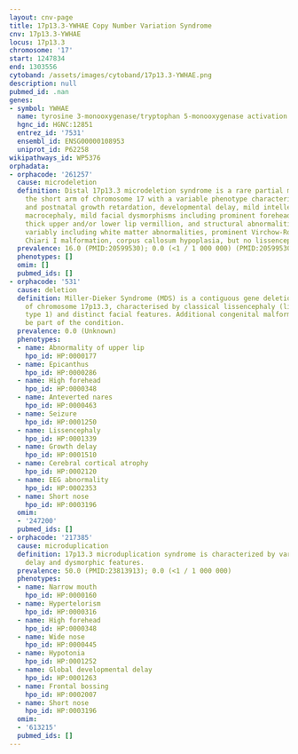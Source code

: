 ```yaml
---
layout: cnv-page
title: 17p13.3-YWHAE Copy Number Variation Syndrome
cnv: 17p13.3-YWHAE
locus: 17p13.3
chromosome: '17'
start: 1247834
end: 1303556
cytoband: /assets/images/cytoband/17p13.3-YWHAE.png
description: null
pubmed_id: .nan
genes:
- symbol: YWHAE
  name: tyrosine 3-monooxygenase/tryptophan 5-monooxygenase activation protein epsilon
  hgnc_id: HGNC:12851
  entrez_id: '7531'
  ensembl_id: ENSG00000108953
  uniprot_id: P62258
wikipathways_id: WP5376
orphadata:
- orphacode: '261257'
  cause: microdeletion
  definition: Distal 17p13.3 microdeletion syndrome is a rare partial monosomy of
    the short arm of chromosome 17 with a variable phenotype characterized by prenatal
    and postnatal growth retardation, developmental delay, mild intellectual disability,
    macrocephaly, mild facial dysmorphisms including prominent forehead, hypertelorism,
    thick upper and/or lower lip vermillion, and structural abnormalities of the brain
    variably including white matter abnormalities, prominent Virchow-Robin spaces,
    Chiari I malformation, corpus callosum hypoplasia, but no lissencephaly.
  prevalence: 16.0 (PMID:20599530); 0.0 (<1 / 1 000 000) (PMID:20599530)
  phenotypes: []
  omim: []
  pubmed_ids: []
- orphacode: '531'
  cause: deletion
  definition: Miller-Dieker Syndrome (MDS) is a contiguous gene deletion syndrome
    of chromosome 17p13.3, characterised by classical lissencephaly (lissencephaly
    type 1) and distinct facial features. Additional congenital malformations can
    be part of the condition.
  prevalence: 0.0 (Unknown)
  phenotypes:
  - name: Abnormality of upper lip
    hpo_id: HP:0000177
  - name: Epicanthus
    hpo_id: HP:0000286
  - name: High forehead
    hpo_id: HP:0000348
  - name: Anteverted nares
    hpo_id: HP:0000463
  - name: Seizure
    hpo_id: HP:0001250
  - name: Lissencephaly
    hpo_id: HP:0001339
  - name: Growth delay
    hpo_id: HP:0001510
  - name: Cerebral cortical atrophy
    hpo_id: HP:0002120
  - name: EEG abnormality
    hpo_id: HP:0002353
  - name: Short nose
    hpo_id: HP:0003196
  omim:
  - '247200'
  pubmed_ids: []
- orphacode: '217385'
  cause: microduplication
  definition: 17p13.3 microduplication syndrome is characterized by variable psychomotor
    delay and dysmorphic features.
  prevalence: 50.0 (PMID:23813913); 0.0 (<1 / 1 000 000)
  phenotypes:
  - name: Narrow mouth
    hpo_id: HP:0000160
  - name: Hypertelorism
    hpo_id: HP:0000316
  - name: High forehead
    hpo_id: HP:0000348
  - name: Wide nose
    hpo_id: HP:0000445
  - name: Hypotonia
    hpo_id: HP:0001252
  - name: Global developmental delay
    hpo_id: HP:0001263
  - name: Frontal bossing
    hpo_id: HP:0002007
  - name: Short nose
    hpo_id: HP:0003196
  omim:
  - '613215'
  pubmed_ids: []
---
```

